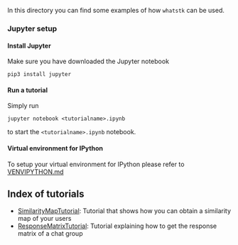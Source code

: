In this directory you can find some examples of how `whatstk` can be used.

### Jupyter setup

#### Install Jupyter

Make sure you have downloaded the Jupyter notebook

`pip3 install jupyter`

#### Run a tutorial

Simply run

`jupyter notebook <tutorialname>.ipynb`

to start the `<tutorialname>.ipynb` notebook.

#### Virtual environment for IPython

To setup your virtual environment for IPython please refer to [VENVIPYTHON.md](VENVIPYTHON.md)


## Index of tutorials

- [SimilarityMapTutorial](SimilarityMapTutorial.ipynb): Tutorial that shows how you can obtain a similarity map of your users
- [ResponseMatrixTutorial](ResponseMatrixTutorial.ipynb): Tutorial explaining how to get the response matrix of a chat group


